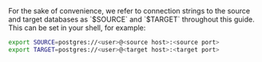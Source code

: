 <Highlight type="note">
For the sake of convenience, we refer to connection strings to the source and
target databases as `$SOURCE` and `$TARGET` throughout this guide. This can be
set in your shell, for example:

```bash
export SOURCE=postgres://<user>@<source host>:<source port>
export TARGET=postgres://<user>@<target host>:<target port>
```
</Highlight>
